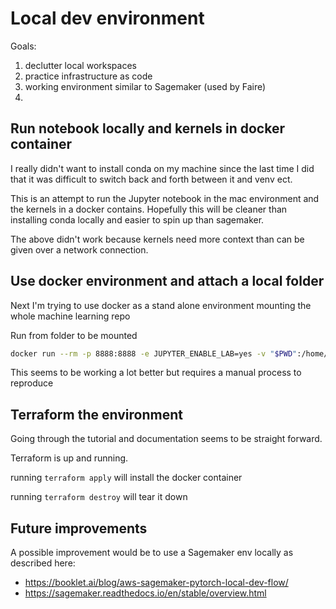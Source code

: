 # Local dev environment

Goals:

1. declutter local workspaces
1. practice infrastructure as code
1. working environment similar to Sagemaker (used by Faire)
1. 


## Run notebook locally and kernels in docker container
I really didn't want to install conda on my machine since the last time I did that it was difficult to switch back and forth between it and venv ect.

This is an attempt to run the Jupyter notebook in the mac environment and the kernels in a docker contains.
Hopefully this will be cleaner than installing conda locally and easier to spin up than sagemaker.

The above didn't work because kernels need more context than can be given over a network connection.

## Use docker environment and attach a local folder
Next I'm trying to use docker as a stand alone environment mounting the whole machine learning repo

Run from folder to be mounted
```bash
docker run --rm -p 8888:8888 -e JUPYTER_ENABLE_LAB=yes -v "$PWD":/home/jovyan/work jupyter/tensorflow-notebook
```

This seems to be working a lot better but requires a manual process to reproduce

## Terraform the environment

Going through the tutorial and documentation seems to be straight forward.

Terraform is up and running.

running `terraform apply` will install the docker container

running `terraform destroy` will tear it down

## Future improvements
A possible improvement would be to use a Sagemaker env locally as described here:
- https://booklet.ai/blog/aws-sagemaker-pytorch-local-dev-flow/
- https://sagemaker.readthedocs.io/en/stable/overview.html

